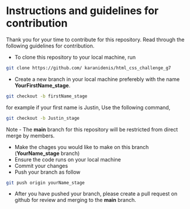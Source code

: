 # Instructions and guidelines for contribution

Thank you for your time to contribute for this repository. Read through the following guidelines for contribution.

- To clone this repository to your local machine, run

```bash
git clone https://github.com/ karanidenis/html_css_challenge_g7
```
- Create a new branch in your local machine preferebly with the name **YourFirstName_stage**.

```bash
git checkout -b firstName_stage
```
for example if your first name is Justin, Use the following command,
```bash
git checkout -b Justin_stage
```

Note - The **main** branch for this repository will be restricted from direct merge by members.

- Make the chages you would like to make on this branch (**YourName_stage** branch)
- Ensure the code runs on your local machine
- Commit your changes
- Push your branch as follow
```bash
git push origin yourName_stage
```
- After you have pushed your branch, please create a pull request on github for review and merging to the **main** branch.

